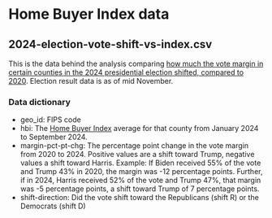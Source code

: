 # Home Buyer Index data

## 2024-election-vote-shift-vs-index.csv

This is the data behind the analysis comparing [how much the vote margin in certain counties in the 2024 presidential election shifted, compared to 2020](https://www.nbcnews.com/data-graphics/housing-market-trump-win-2024-election-rcna179153). Election result data is as of mid November.

### Data dictionary

* geo_id: FIPS code
* hbi: The [Home Buyer Index](https://www.nbcnews.com/data-graphics/us-home-buyer-index-data-cost-availability-difficulty-rcna139257) average for that county from January 2024 to September 2024.
* margin-pct-pt-chg: The percentage point change in the vote margin from 2020 to 2024. Positive values are a shift toward Trump, negative values a shift toward Harris. Example: If Biden received 55% of the vote and Trump 43% in 2020, the margin was -12 percentage points. Further, if in 2024, Harris received 52% of the vote and Trump 47%, that margin was -5 percentage points, a shift toward Trump of 7 percentage points.
* shift-direction: Did the vote shift toward the Republicans (shift R) or the Democrats (shift D)
